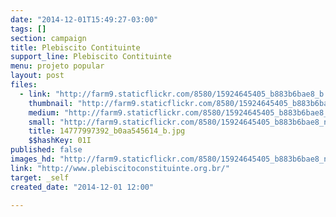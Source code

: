 ```yaml
---
date: "2014-12-01T15:49:27-03:00"
tags: []
section: campaign
title: Plebiscito Contituinte
support_line: Plebiscito Contituinte
menu: projeto popular
layout: post
files:
  - link: "http://farm9.staticflickr.com/8580/15924645405_b883b6bae8_b.jpg"
    thumbnail: "http://farm9.staticflickr.com/8580/15924645405_b883b6bae8_t.jpg"
    medium: "http://farm9.staticflickr.com/8580/15924645405_b883b6bae8_z.jpg"
    small: "http://farm9.staticflickr.com/8580/15924645405_b883b6bae8_n.jpg"
    title: 14777997392_b0aa545614_b.jpg
    $$hashKey: 01I
published: false
images_hd: "http://farm9.staticflickr.com/8580/15924645405_b883b6bae8_n.jpg"
link: "http://www.plebiscitoconstituinte.org.br/"
target: _self
created_date: "2014-12-01 12:00"

---
```

